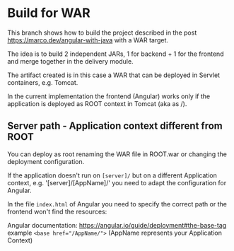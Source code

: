 # Build for WAR

This branch shows how to build the project described in the post https://marco.dev/angular-with-java with a WAR target.

The idea is to build 2 independent JARs, 1 for backend + 1 for the frontend and merge together in the delivery module.

The artifact created is in this case a WAR that can be deployed in Servlet containers, e.g. Tomcat.

In the current implementation the frontend (Angular) works only if the application is deployed as ROOT context in Tomcat (aka as /).

## Server path - Application context different from ROOT

You can deploy as root renaming the WAR file in ROOT.war or changing the deployment configuration.

If the application doesn't run on `[server]/` but on a different Application context, e.g. '[server]/[AppName]/' you need to adapt the configuration for Angular.

In the file `index.html` of Angular you need to specify the correct path or the frontend won't find the resources:

Angular documentation: https://angular.io/guide/deployment#the-base-tag
example `<base href="/AppName/">` (AppName represents your Application Context)
